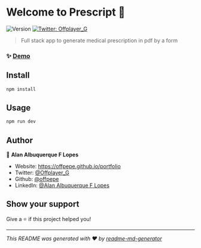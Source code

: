 # Welcome to Prescript 👋
![Version](https://img.shields.io/badge/version-1.3.0-blue.svg?cacheSeconds=2592000)
[![Twitter: Offplayer\_G](https://img.shields.io/twitter/follow/Offplayer\_G.svg?style=social)](https://twitter.com/Offplayer\_G)

> Full stack app to generate medical prescription in pdf by a form

### ✨ [Demo](https://prescript.herokuapp.com/)

## Install

```sh
npm install
```

## Usage

```sh
npm run dev
```

## Author

👤 **Alan Albuquerque F Lopes**

* Website: https://offpepe.github.io/portfolio
* Twitter: [@Offplayer\_G](https://twitter.com/Offplayer\_G)
* Github: [@offpepe](https://github.com/offpepe)
* LinkedIn: [@Alan Albuquerque F Lopes](https://linkedin.com/in/alanalbuquerq)

## Show your support

Give a ⭐️ if this project helped you!


***
_This README was generated with ❤️ by [readme-md-generator](https://github.com/kefranabg/readme-md-generator)_
